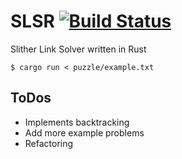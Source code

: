 # SLSR [![Build Status](https://travis-ci.org/gifnksm/SLSR.png?branch=master)](https://travis-ci.org/gifnksm/SLSR)

Slither Link Solver written in Rust

```
$ cargo run < puzzle/example.txt
```

## ToDos

  * Implements backtracking
  * Add more example problems
  * Refactoring
